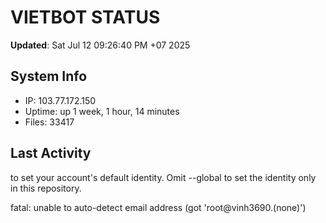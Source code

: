 # VIETBOT STATUS
**Updated**: Sat Jul 12 09:26:40 PM +07 2025

## System Info
- IP: 103.77.172.150
- Uptime: up 1 week, 1 hour, 14 minutes
- Files: 33417

## Last Activity

to set your account's default identity.
Omit --global to set the identity only in this repository.

fatal: unable to auto-detect email address (got 'root@vinh3690.(none)')
